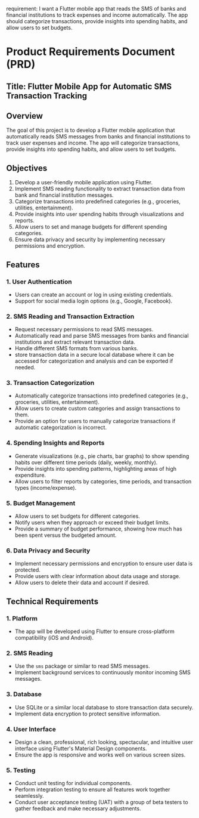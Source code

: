 requirement:
I want a Flutter mobile app that reads the SMS of banks and financial institutions to track expenses and income automatically.
The app should categorize transactions, provide insights into spending habits, and allow users to set budgets.

# Product Requirements Document (PRD)

## Title: Flutter Mobile App for Automatic SMS Transaction Tracking

## Overview

The goal of this project is to develop a Flutter mobile application that automatically reads SMS messages from banks and financial institutions to track user expenses and income. The app will categorize transactions, provide insights into spending habits, and allow users to set budgets.

## Objectives

1. Develop a user-friendly mobile application using Flutter.
2. Implement SMS reading functionality to extract transaction data from bank and financial institution messages.
3. Categorize transactions into predefined categories (e.g., groceries, utilities, entertainment).
4. Provide insights into user spending habits through visualizations and reports.
5. Allow users to set and manage budgets for different spending categories.
6. Ensure data privacy and security by implementing necessary permissions and encryption.

## Features

### 1. User Authentication

- Users can create an account or log in using existing credentials.
- Support for social media login options (e.g., Google, Facebook).

### 2. SMS Reading and Transaction Extraction

- Request necessary permissions to read SMS messages.
- Automatically read and parse SMS messages from banks and financial institutions and extract relevant transaction data.
- Handle different SMS formats from various banks.
- store transaction data in a secure local database where it can be accessed for categorization and analysis and can be exported if needed.

### 3. Transaction Categorization

- Automatically categorize transactions into predefined categories (e.g., groceries, utilities, entertainment).
- Allow users to create custom categories and assign transactions to them.
- Provide an option for users to manually categorize transactions if automatic categorization is incorrect.

### 4. Spending Insights and Reports

- Generate visualizations (e.g., pie charts, bar graphs) to show spending habits over
  different time periods (daily, weekly, monthly).
- Provide insights into spending patterns, highlighting areas of high expenditure.
- Allow users to filter reports by categories, time periods, and transaction types (income/expense).

### 5. Budget Management

- Allow users to set budgets for different categories.
- Notify users when they approach or exceed their budget limits.
- Provide a summary of budget performance, showing how much has been spent versus the budgeted amount.

### 6. Data Privacy and Security

- Implement necessary permissions and encryption to ensure user data is protected.
- Provide users with clear information about data usage and storage.
- Allow users to delete their data and account if desired.

## Technical Requirements

### 1. Platform

- The app will be developed using Flutter to ensure cross-platform compatibility (iOS and Android).

### 2. SMS Reading

- Use the `sms` package or similar to read SMS messages.
- Implement background services to continuously monitor incoming SMS messages.

### 3. Database

- Use SQLite or a similar local database to store transaction data securely.
- Implement data encryption to protect sensitive information.

### 4. User Interface

- Design a clean, professional, rich looking, spectacular, and intuitive user interface using Flutter's Material Design components.
- Ensure the app is responsive and works well on various screen sizes.

### 5. Testing

- Conduct unit testing for individual components.
- Perform integration testing to ensure all features work together seamlessly.
- Conduct user acceptance testing (UAT) with a group of beta testers to gather feedback and make necessary adjustments.
